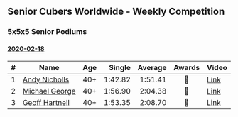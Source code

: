 ## Senior Cubers Worldwide - Weekly Competition
### 5x5x5 Senior Podiums

#### [2020-02-18](2020-02-18.md)

| # | Name | Age | Single | Average | Awards | Video |
| :--: | -- | :--: | --: | --: | :--: | -- |
| 1 | [Andy Nicholls](../persons/andy_nicholls.md) | 40+ | 1:42.82 | 1:51.41 | 🥇 | [Link](https://www.facebook.com/events/538921670053895/permalink/539067020039360/) |
| 2 | [Michael George](../persons/michael_george.md) | 40+ | 1:56.90 | 2:04.38 | 🥈 | [Link](https://www.facebook.com/events/538921670053895/permalink/539655733313822/) |
| 3 | [Geoff Hartnell](../persons/geoff_hartnell.md) | 40+ | 1:53.35 | 2:08.70 | 🥉 | [Link](https://www.facebook.com/events/538921670053895/permalink/540734073205988/) |





<!-- Global site tag (gtag.js) - Google Analytics -->
<script async src="https://www.googletagmanager.com/gtag/js?id=UA-86348435-3"></script>
<script>window.dataLayer = window.dataLayer || []; function gtag() {dataLayer.push(arguments);} gtag('js', new Date()); gtag('config', 'UA-86348435-3');</script>

